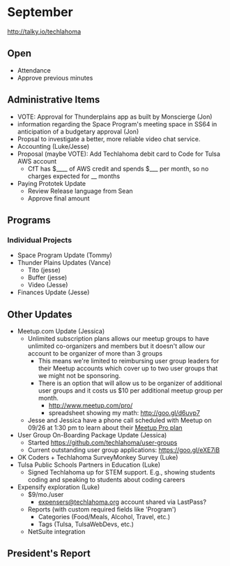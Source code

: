# September
http://talky.io/techlahoma

## Open
* Attendance
* Approve previous minutes


## Administrative Items
* VOTE: Approval for Thunderplains app as built by Monscierge (Jon)
* information regarding the Space Program's meeting space in SS64 in anticipation of a budgetary approval (Jon)
* Propsal to investigate a better, more reliable video chat service.
* Accounting (Luke/Jesse)
* Proposal (maybe VOTE): Add Techlahoma debit card to Code for Tulsa AWS account
   - CfT has $____ of AWS credit and spends $___ per month, so no charges expected for __ months
* Paying Prototek Update
   - Review Release language from Sean
   - Approve final amount

## Programs

### Individual Projects
* Space Program Update (Tommy)
* Thunder Plains Updates (Vance)
  - Tito (jesse)
  - Buffer (jesse)
  - Video (Jesse)
* Finances Update (Jesse)

## Other Updates
* Meetup.com Update (Jessica)
  - Unlimited subscription plans allows our meetup groups to have unlimited co-organizers and members but it doesn't allow our account to be organizer of more than 3 groups
    - This means we're limited to reimbursing user group leaders for their Meetup accounts which cover up to two user groups that we might not be sponsoring.
    - There is an option that will allow us to be organizer of additional user groups and it costs us $10 per additional meetup group per month.
      - http://www.meetup.com/pro/
      - spreadsheet showing my math: http://goo.gl/d6uvp7
   - Jesse and Jessica have a phone call scheduled with Meetup on 09/26 at 1:30 pm to learn about their [Meetup Pro plan](http://www.meetup.com/pro/)
* User Group On-Boarding Package Update (Jessica)
  - Started https://github.com/techlahoma/user-groups
  - Current outstanding user group applications: https://goo.gl/eXE7iB
* OK Coders + Techlahoma SurveyMonkey Survey (Luke)
* Tulsa Public Schools Partners in Education (Luke)
   - Signed Techlahoma up for STEM support. E.g., showing students coding and speaking to students about coding careers
* Expensify exploration (Luke)
   - $9/mo./user
     - expensers@techlahoma.org account shared via LastPass?
   - Reports (with custom required fields like 'Program')
     - Categories (Food/Meals, Alcohol, Travel, etc.)
     - Tags (Tulsa, TulsaWebDevs, etc.)
   - NetSuite integration

## President's Report 
